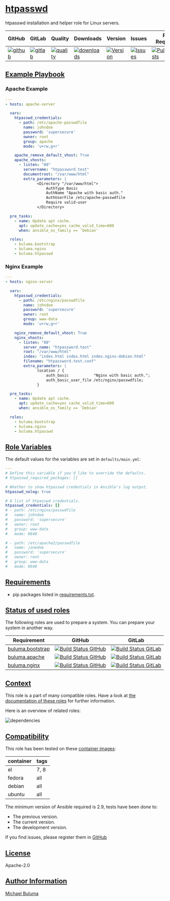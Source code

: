 # [htpasswd](#htpasswd)

htpasswd installation and helper role for Linux servers.

|GitHub|GitLab|Quality|Downloads|Version|Issues|Pull Requests|
|------|------|-------|---------|-------|------|-------------|
|[![github](https://github.com/buluma/ansible-role-htpasswd/workflows/Ansible%20Molecule/badge.svg)](https://github.com/buluma/ansible-role-htpasswd/actions)|[![gitlab](https://gitlab.com/buluma/ansible-role-htpasswd/badges/master/pipeline.svg)](https://gitlab.com/buluma/ansible-role-htpasswd)|[![quality](https://img.shields.io/ansible/quality/58768)](https://galaxy.ansible.com/buluma/htpasswd)|[![downloads](https://img.shields.io/ansible/role/d/58768)](https://galaxy.ansible.com/buluma/htpasswd)|[![Version](https://img.shields.io/github/release/buluma/ansible-role-htpasswd.svg)](https://github.com/buluma/ansible-role-htpasswd/releases/)|[![Issues](https://img.shields.io/github/issues/buluma/ansible-role-htpasswd.svg)](https://github.com/buluma/ansible-role-htpasswd/issues/)|[![PullRequests](https://img.shields.io/github/issues-pr-closed-raw/buluma/ansible-role-htpasswd.svg)](https://github.com/buluma/ansible-role-htpasswd/pulls/)|

## [Example Playbook](#example-playbook)

### Apache Example

```yaml
---
- hosts: apache-server

  vars:
    htpasswd_credentials:
      - path: /etc/apache-passwdfile
        name: johndoe
        password: 'supersecure'
        owner: root
        group: apache
        mode: 'u+rw,g+r'

    apache_remove_default_vhost: True
    apache_vhosts:
      - listen: "80"
        servername: "htpassword.test"
        documentroot: "/var/www/html"
        extra_parameters: |
              <Directory "/var/www/html">
                  AuthType Basic
                  AuthName "Apache with basic auth."
                  AuthUserFile /etc/apache-passwdfile
                  Require valid-user
              </Directory>

  pre_tasks:
    - name: Update apt cache.
      apt: update_cache=yes cache_valid_time=600
      when: ansible_os_family == 'Debian'

  roles:
    - buluma.bootstrap
    - buluma.nginx
    - buluma.htpasswd
```

### Nginx Example

```yaml
---
- hosts: nginx-server

  vars:
    htpasswd_credentials:
      - path: /etc/nginx/passwdfile
        name: johndoe
        password: 'supersecure'
        owner: root
        group: www-data
        mode: 'u+rw,g+r'

    nginx_remove_default_vhost: True
    nginx_vhosts:
      - listen: "80"
        server_name: "htpassword.test"
        root: "/var/www/html"
        index: "index.html index.html index.nginx-debian.html"
        filename: "htpassword.test.conf"
        extra_parameters: |
              location / {
                  auth_basic           "Nginx with basic auth.";
                  auth_basic_user_file /etc/nginx/passwdfile;
              }

  pre_tasks:
    - name: Update apt cache.
      apt: update_cache=yes cache_valid_time=600
      when: ansible_os_family == 'Debian'

  roles:
    - buluma.bootstrap
    - buluma.nginx
    - buluma.htpasswd
```


## [Role Variables](#role-variables)

The default values for the variables are set in `defaults/main.yml`:
```yaml
---
# Define this variable if you'd like to override the defaults.
# htpasswd_required_packages: []

# Whether to show htpasswd credentials in Ansible's log output.
htpasswd_nolog: true

# A list of htpasswd credentials.
htpasswd_credentials: []
# - path: /etc/nginx/passwdfile
#   name: johndoe
#   password: 'supersecure'
#   owner: root
#   group: www-data
#   mode: 0640

# - path: /etc/apache2/passwdfile
#   name: janedoe
#   password: 'supersecure'
#   owner: root
#   group: www-data
#   mode: 0640
```

## [Requirements](#requirements)

- pip packages listed in [requirements.txt](https://github.com/buluma/ansible-role-htpasswd/blob/main/requirements.txt).

## [Status of used roles](#status-of-requirements)

The following roles are used to prepare a system. You can prepare your system in another way.

| Requirement | GitHub | GitLab |
|-------------|--------|--------|
|[buluma.bootstrap](https://galaxy.ansible.com/buluma/bootstrap)|[![Build Status GitHub](https://github.com/buluma/ansible-role-bootstrap/workflows/Ansible%20Molecule/badge.svg)](https://github.com/buluma/ansible-role-bootstrap/actions)|[![Build Status GitLab ](https://gitlab.com/buluma/ansible-role-bootstrap/badges/main/pipeline.svg)](https://gitlab.com/buluma/ansible-role-bootstrap)|
|[buluma.apache](https://galaxy.ansible.com/buluma/apache)|[![Build Status GitHub](https://github.com/buluma/ansible-role-apache/workflows/Ansible%20Molecule/badge.svg)](https://github.com/buluma/ansible-role-apache/actions)|[![Build Status GitLab ](https://gitlab.com/buluma/ansible-role-apache/badges/master/pipeline.svg)](https://gitlab.com/buluma/ansible-role-apache)|
|[buluma.nginx](https://galaxy.ansible.com/buluma/nginx)|[![Build Status GitHub](https://github.com/buluma/ansible-role-nginx/workflows/Ansible%20Molecule/badge.svg)](https://github.com/buluma/ansible-role-nginx/actions)|[![Build Status GitLab ](https://gitlab.com/buluma/ansible-role-nginx/badges/master/pipeline.svg)](https://gitlab.com/buluma/ansible-role-nginx)|

## [Context](#context)

This role is a part of many compatible roles. Have a look at [the documentation of these roles](https://buluma.co.ke/) for further information.

Here is an overview of related roles:

![dependencies](https://raw.githubusercontent.com/buluma/ansible-role-htpasswd/png/requirements.png "Dependencies")

## [Compatibility](#compatibility)

This role has been tested on these [container images](https://hub.docker.com/u/buluma):

|container|tags|
|---------|----|
|el|7, 8|
|fedora|all|
|debian|all|
|ubuntu|all|

The minimum version of Ansible required is 2.9, tests have been done to:

- The previous version.
- The current version.
- The development version.



If you find issues, please register them in [GitHub](https://github.com/buluma/ansible-role-htpasswd/issues)

## [License](#license)

Apache-2.0

## [Author Information](#author-information)

[Michael Buluma](https://buluma.github.io/)
